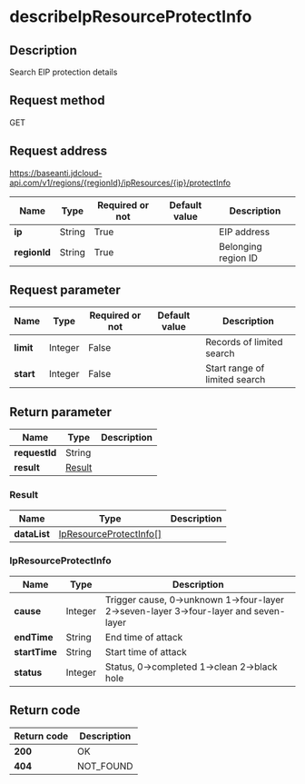 # describeIpResourceProtectInfo


## Description
Search EIP protection details

## Request method
GET

## Request address
https://baseanti.jdcloud-api.com/v1/regions/{regionId}/ipResources/{ip}/protectInfo

|Name|Type|Required or not|Default value|Description|
|---|---|---|---|---|
|**ip**|String|True||EIP address|
|**regionId**|String|True||Belonging region ID|

## Request parameter
|Name|Type|Required or not|Default value|Description|
|---|---|---|---|---|
|**limit**|Integer|False||Records of limited search|
|**start**|Integer|False||Start range of limited search|


## Return parameter
|Name|Type|Description|
|---|---|---|
|**requestId**|String||
|**result**|[Result](##Result)||


### <a name="Result">Result</a>
|Name|Type|Description|
|---|---|---|
|**dataList**|[IpResourceProtectInfo[]](##IpResourceProtectInfo)||
### <a name="IpResourceProtectInfo">IpResourceProtectInfo</a>
|Name|Type|Description|
|---|---|---|
|**cause**|Integer|Trigger cause, 0->unknown  1->four-layer  2->seven-layer  3->four-layer and seven-layer|
|**endTime**|String|End time of attack|
|**startTime**|String|Start time of attack|
|**status**|Integer|Status, 0->completed  1->clean  2->black hole|

## Return code
|Return code|Description|
|---|---|
|**200**|OK|
|**404**|NOT_FOUND|
